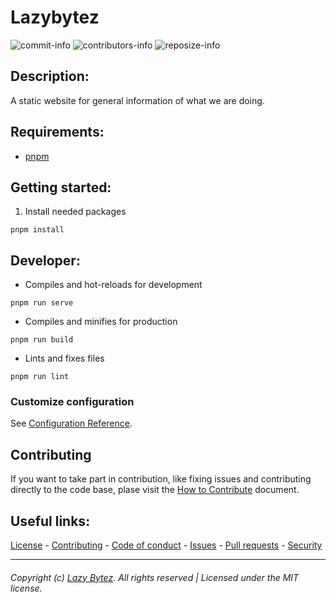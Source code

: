 # Lazybytez

  ![commit-info][commit-info]
  ![contributors-info][contributors-info]
  ![reposize-info][reposize-info]

## Description:
A static website for general information of what we are doing.

## Requirements:

- [pnpm](https://pnpm.js.org/en/installation)

## Getting started:

1. Install needed packages
```
pnpm install
```

## Developer:

- Compiles and hot-reloads for development
```
pnpm run serve
```

- Compiles and minifies for production
```
pnpm run build
```

- Lints and fixes files
```
pnpm run lint
```

### Customize configuration
See [Configuration Reference](https://cli.vuejs.org/config/).

## Contributing
If you want to take part in contribution, like fixing issues and contributing directly to the code base, plase visit the [How to Contribute][github-contribute] document.

## Useful links:
[License][github-license] - 
[Contributing][github-contribute] - 
[Code of conduct][github-codeofconduct] - 
[Issues][github-issues] - 
[Pull requests][github-pulls] - 
[Security][github-security] 

<hr>

###### Copyright (c) [Lazy Bytez][github-team]. All rights reserved | Licensed under the MIT license.

<!-- Variables -->
[github-team]: https://github.com/lazybytez

[github-license]: https://github.com/lazybytez/lazybytez/blob/master/LICENSE
[github-contribute]: https://github.com/lazybytez/lazybytez/blob/master/CONTRIBUTING.md
[github-codeofconduct]: https://github.com/lazybytez/lazybytez/blob/master/CODE_OF_CONDUCT.md
[github-issues]: https://github.com/lazybytez/lazybytez/issues
[github-pulls]: https://github.com/lazybytez/lazybytez/pulls
[github-security]: https://github.com/lazybytez/lazybytez/blob/master/SECURITY.md

[commit-info]: https://img.shields.io/github/last-commit/lazybytez/lazybytez?style=flat-square

[contributors-info]: https://img.shields.io/github/contributors/lazybytez/lazybytez?style=flat-square

[reposize-info]: https://img.shields.io/github/repo-size/lazybytez/lazybytez?style=flat-square
